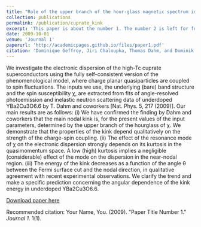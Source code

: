 ```yaml
---
title: "Role of the upper branch of the hour-glass magnetic spectrum in the formation of the main kink in the electronic dispersion of high-Tc cuprate superconductors"
collection: publications
permalink: /publication/cuprate_kink
excerpt: 'This paper is about the number 1. The number 2 is left for future work.'
date: 2009-10-01
venue: 'Journal 1'
paperurl: 'http://academicpages.github.io/files/paper1.pdf'
citation: 'Dominique Geffroy, Jirı Chaloupka, Thomas Dahm, and Dominik Munzar (2016). &quot;Role of the upper branch of the hour-glass magnetic spectrum in the formation of the main kink in the electronic dispersion of high-Tc cuprate superconductors.&quot; <i>PRB 93, 144501</i>. 1(1).'
---
```


We investigate the electronic dispersion of the high-Tc cuprate superconductors using the fully self-consistent
version of the phenomenological model, where charge planar quasiparticles are coupled to spin fluctuations.
The inputs we use, the underlying (bare) band structure and the spin susceptibility χ, are extracted from fits of
angle-resolved photoemission and inelastic neutron scattering data of underdoped YBa2Cu3O6.6 by T. Dahm and
coworkers [Nat. Phys. 5, 217 (2009)]. Our main results are as follows: (i) We have confirmed the finding by Dahm
and coworkers that the main nodal kink is, for the present values of the input parameters, determined by the upper
branch of the hourglass of χ. We demonstrate that the properties of the kink depend qualitatively on the strength of
the charge-spin coupling. (ii) The effect of the resonance mode of χ on the electronic dispersion strongly depends
on its kurtosis in the quasimomentum space. A low (high) kurtosis implies a negligible (considerable) effect of
the mode on the dispersion in the near-nodal region. (iii) The energy of the kink decreases as a function of the
angle θ between the Fermi surface cut and the nodal direction, in qualitative agreement with recent experimental
observations. We clarify the trend and make a specific prediction concerning the angular dependence of the kink
energy in underdoped YBa2Cu3O6.6.

[Download paper here](http://academicpages.github.io/files/paper1.pdf)

Recommended citation: Your Name, You. (2009). "Paper Title Number 1." <i>Journal 1</i>. 1(1).